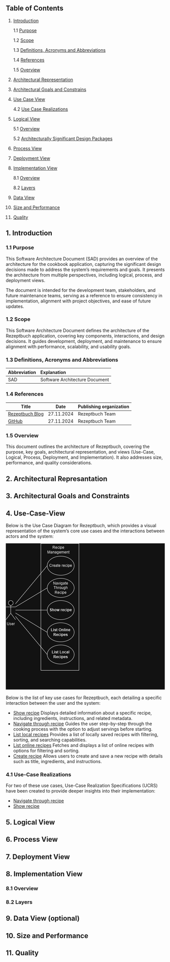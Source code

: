 ## Table of Contents
1. [Introduction](#1-introduction)
   
   1.1 [Purpose](#11-purpose)
   
   1.2 [Scope](#12-scope)
   
   1.3 [Definitions, Acronyms and Abbreviations](#13-definitions,-acronyms-and-abbreviations)
   
   1.4 [References](#14-references)
   
   1.5 [Overview](#15-overview)

3. [Architectural Representation](#11-purpose)

4. [Architectural Goals and Constrains](#3-architectural-goals-and-constraints)

5. [Use Case View](#4-use-case-view)
   
   4.2 [Use Case Realizations](#42-use-case-realizations)

6. [Logical View](#5-logical-view)
   
   5.1 [Overview](#51-overview)
   
   5.2 [Architecturally Significant Design Packages](#52-architecturally-significant-design-packages)

7. [Process View](#6-process-view)

8. [Deployment View](#8-deployment-view)

9. [Implementation View](#8-implementation-view)
   
   8.1 [Overview](#81-overview)
   
   8.2 [Layers](#82-layers)

10. [Data View](#9-data-view-(optional))

11. [Size and Performance](#10-size-and-performance)

12. [Quality](#11-quality)

## 1. Introduction

### 1.1 Purpose
This Software Architecture Document (SAD) provides an overview of the architecture for the cookbook application,
capturing the significant design decisions made to address the system’s requirements and goals.
It presents the architecture from multiple perspectives, including logical, process, and deployment views.

The document is intended for the development team, stakeholders, and future maintenance teams,
serving as a reference to ensure consistency in implementation, alignment with project objectives,
and ease of future updates.

### 1.2 Scope
This Software Architecture Document defines the architecture of the Rezeptbuch application,
covering key components, interactions, and design decisions.
It guides development, deployment, and maintenance to ensure alignment with performance,
scalability, and usability goals.

### 1.3 Definitions, Acronyms and Abbreviations
| Abbreviation                                | Explanation   |
| -----------------------------------------|:---------- |
| SAD | Software Architecture Document |

### 1.4 References
| Title                                                              | Date       | Publishing organization   |
| -------------------------------------------------------------------|:----------:| ------------------------- |
| [Rezeptbuch Blog](https://github.com/GermanJesus-lul/Rezeptbuch/discussions/categories/announcements)| 27.11.2024 | Rezeptbuch Team  |
| [GitHub](https://github.com/GermanJesus-lul/Rezeptbuch) | 27.11.2024 | Rezeptbuch Team  |


### 1.5 Overview
This document outlines the architecture of Rezeptbuch, covering the purpose, key goals,
architectural representation, and views (Use-Case, Logical, Process, Deployment, and Implementation).
It also addresses size, performance, and quality considerations.

## 2. Architectural Represantation


## 3. Architectural Goals and Constraints


## 4. Use-Case-View
Below is the Use Case Diagram for Rezeptbuch, which provides a visual representation of the system’s core use cases
and the interactions between actors and the system:

![Use Case Diagram](https://github.com/GermanJesus-lul/Rezeptbuch/blob/main/docs/UseCaseDiagram.png)

Below is the list of key use cases for Rezeptbuch, each detailing a specific interaction between the user and the system:
- [Show recipe](https://github.com/GermanJesus-lul/Rezeptbuch/blob/main/docs/UseCases/UC1_ShowRecipe.md)
   Displays detailed information about a specific recipe, including ingredients, instructions, and related metadata.
- [Navigate through recipe](https://github.com/GermanJesus-lul/Rezeptbuch/blob/main/docs/UseCases/UC2_NavigateThroughRecipe.md)
   Guides the user step-by-step through the cooking process with the option to adjust servings before starting.
- [List local recipes](https://github.com/GermanJesus-lul/Rezeptbuch/blob/main/docs/UseCases/UC3_ListLocalRecipes.md)
   Provides a list of locally saved recipes with filtering, sorting, and searching capabilities.
- [List online recipes](https://github.com/GermanJesus-lul/Rezeptbuch/blob/main/docs/UseCases/UC4_ListOnlineRecipes.md)
   Fetches and displays a list of online recipes with options for filtering and sorting.
- [Create recipe](https://github.com/GermanJesus-lul/Rezeptbuch/blob/main/docs/UseCases/UC5_CreateRecipe.md)
   Allows users to create and save a new recipe with details such as title, ingredients, and instructions.

### 4.1 Use-Case Realizations
For two of these use cases, Use-Case Realization Specifications (UCRS) have been created
to provide deeper insights into their implementation:
- [Navigate through recipe](https://github.com/GermanJesus-lul/Rezeptbuch/blob/main/docs/UCRS/UCRS_NavigateThroughRecipe.md)
- [Show recipe](https://github.com/GermanJesus-lul/Rezeptbuch/blob/main/docs/UCRS/UCRS_ShowRecipe.md)

## 5. Logical View


## 6. Process View


## 7. Deployment View


## 8. Implementation View

### 8.1 Overview


### 8.2 Layers


## 9. Data View (optional)


## 10. Size and Performance


## 11. Quality
